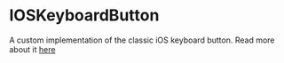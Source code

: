 # IOSKeyboardButton
A custom implementation of the classic iOS keyboard button.
Read more about it [here](https://magnuskahr.dk/2019/02/18/replicating-keys-from-uikit.html)
